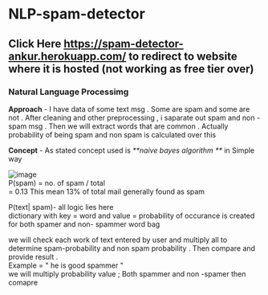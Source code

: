 # NLP-spam-detector
## Click Here https://spam-detector-ankur.herokuapp.com/ to redirect to website where it is hosted  (not working as free tier over)

### Natural Language Processimg 
**Approach** - I have data of some text msg . Some are spam and some are not . After cleaning and other preprocessing , i saparate out spam and non - spam msg . 
Then we will extract words that are common . Actually probability of being  spam and non spam is calculated over this 

**Concept** - As stated concept used is _**naive bayes algorithm **_ in Simple way <br/>

![image](https://user-images.githubusercontent.com/80956033/152722731-5d475a31-c586-4b8e-bc97-7eeb8c5bc497.png)
<br/>
P(spam) = no. of spam / total  <br/>
        = 0.13 
This mean 13% of total mail generally found as spam <br/>

P(text| spam)- all logic lies here <br/>
dictionary with    key = word     and   value = probability  of occurance  is created  for both spamer and non- spammer word bag <br/>


we will check each work of text entered by user and multiply all to determine spam-probability and non spam probability . Then compare and provide result . <br/>
Example = " he  is good  spammer "<br/>
we will multiply probability value ; Both spammer and non -spamer 
then comapre 
